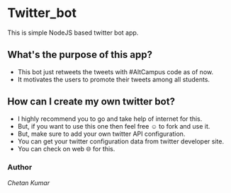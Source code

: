 # Twitter_bot
This is simple NodeJS based twitter bot app.

## What's the purpose of this app?
* This bot just retweets the tweets with #AltCampus code as of now.
* It motivates the users to promote their tweets among all students.

## How can I create my own twitter bot?
* I highly recommend you to go and take help of internet for this.
* But, if you want to use this one then feel free ☺ to fork and use it.
* But, make sure to add your own twitter API configuration.
* You can get your twitter configuration data from twitter developer site.
* You can check on web 🌐 for this.

### Author
*Chetan Kumar* 
